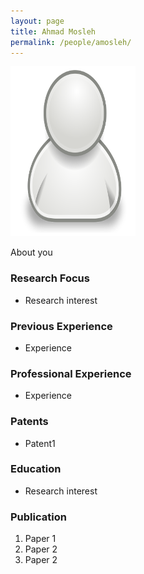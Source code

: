 ```yaml
---
layout: page
title: Ahmad Mosleh
permalink: /people/amosleh/
---
```

![amosleh](/people/amosleh/small.png)


About you

### Research Focus
- Research interest 


### Previous Experience
- Experience


### Professional Experience
- Experience


### Patents
- Patent1


### Education
- Research interest 


### Publication 
1. Paper 1
2. Paper 2
3. Paper 2





